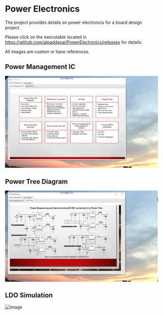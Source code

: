 # Power Electronics

The project provides details on power electroncis for a board design project. 

Please click on the executable located in https://github.com/alpaddesai/PowerElectronics/releases for details. 

All images are custom or have references.

## Power Management IC
![image](PowerManagementICImage.png)

## Power Tree Diagram 
![image](PowerTreeImage.png)

## LDO Simulation
![image]()
